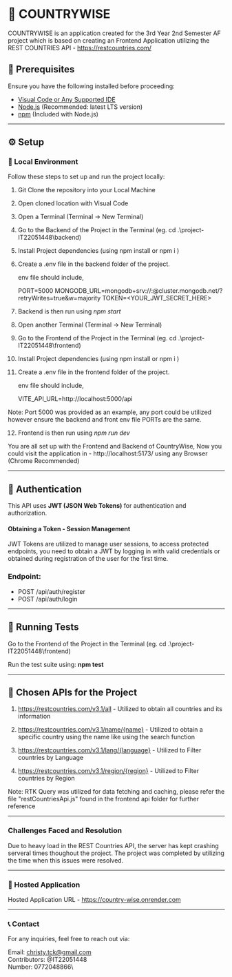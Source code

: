 # 🚀 COUNTRYWISE

COUNTRYWISE is an application created for the 3rd Year 2nd Semester AF project which is based on creating an Frontend Application utilizing the REST COUNTRIES API - https://restcountries.com/

## 📌 Prerequisites

Ensure you have the following installed before proceeding:

- [Visual Code or Any Supported IDE]()
- [Node.js](https://nodejs.org/) (Recommended: latest LTS version)
- [npm](https://www.npmjs.com/) (Included with Node.js)

---

## ⚙️ Setup

### 🔹 Local Environment

Follow these steps to set up and run the project locally:

1. Git Clone the repository into your Local Machine

2. Open cloned location with Visual Code

3. Open a Terminal (Terminal -> New Terminal)

4. Go to the Backend of the Project in the Terminal (eg. cd .\project-IT22051448\backend)

5. Install Project dependencies (using npm install or npm i )

6. Create a .env file in the backend folder of the project.

   env file should include,

   PORT=5000
   MONGODB_URL=mongodb+srv://<username>:<password>@cluster.mongodb.net/<dbname>?retryWrites=true&w=majority
   TOKEN=<YOUR_JWT_SECRET_HERE>

7. Backend is then run using _npm start_

8. Open another Terminal (Terminal -> New Terminal)

9. Go to the Frontend of the Project in the Terminal (eg. cd .\project-IT22051448\frontend)

10. Install Project dependencies (using npm install or npm i )

11. Create a .env file in the frontend folder of the project.

    env file should include,

    VITE_API_URL=http://localhost:5000/api

Note: Port 5000 was provided as an example, any port could be utilized however ensure the backend and front env file PORTs are the same.

12. Frontend is then run using _npm run dev_

You are all set up with the Frontend and Backend of CountryWise,
Now you could visit the application in - http://localhost:5173/ using any Browser (Chrome Recommended)

---

## 🔑 Authentication

This API uses **JWT (JSON Web Tokens)** for authentication and authorization.

#### Obtaining a Token - Session Management

JWT Tokens are utilized to manage user sessions,
to access protected endpoints, you need to obtain a JWT by logging in with valid credentials or obtained during registration of the user for the first time.

### Endpoint:

- POST /api/auth/register
- POST /api/auth/login

---

## 🧪 Running Tests

Go to the Frontend of the Project in the Terminal (eg. cd .\project-IT22051448\frontend)

Run the test suite using: **npm test**

---

## 🎯 Chosen APIs for the Project

1.  https://restcountries.com/v3.1/all - Utilized to obtain all countries and its information

2.  https://restcountries.com/v3.1/name/{name} - Utilized to obtain a specific country using the name like using the search function

3.  https://restcountries.com/v3.1/lang/{language} - Utilized to Filter countries by Language

4.  https://restcountries.com/v3.1/region/{region} - Utilized to Filter countries by Region

Note: RTK Query was utilized for data fetching and caching, please refer the file "restCountriesApi.js" found in the frontend api folder for further reference

---

### Challenges Faced and Resolution

Due to heavy load in the REST Countries API, the server has kept crashing serveral times thoughout the project. The project was completed by utilizing the time when this issues were resolved.

---

### 🚀 Hosted Application

Hosted Application URL - https://country-wise.onrender.com

---

### 📞 Contact

For any inquiries, feel free to reach out via:

Email: christy.tck@gmail.com\
Contributors: @IT22051448\
Number: 0772048866\
